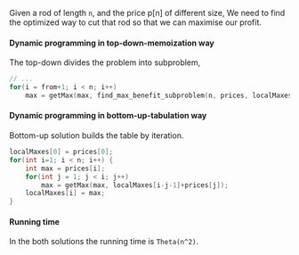 
Given a rod of length `n`, and the price p[n] of different size, We need to find the optimized way to cut that rod so that we can maximise our profit.

#### Dynamic programming in top-down-memoization way

The top-down divides the problem into subproblem,

```C++
// ...
for(i = from+1; i < n; i++)
	max = getMax(max, find_max_benefit_subproblem(n, prices, localMaxes, i) + prices[i-from-1]);
```

#### Dynamic programming in bottom-up-tabulation way

Bottom-up solution builds the table by iteration.

```C++
localMaxes[0] = prices[0];
for(int i=1; i < n; i++) {
	int max = prices[i];
	for(int j = 1; j < i; j++)
		max = getMax(max, localMaxes[i-j-1]+prices[j]);
	localMaxes[i] = max;
}
```

#### Running time

In the both solutions the running time is `Theta(n^2)`.
